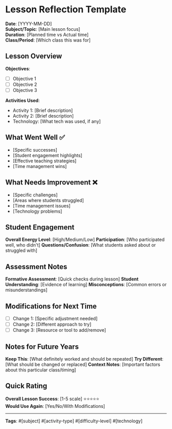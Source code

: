 # Lesson Reflection Template

**Date**: [YYYY-MM-DD]  
**Subject/Topic**: [Main lesson focus]  
**Duration**: [Planned time vs Actual time]  
**Class/Period**: [Which class this was for]

## Lesson Overview
**Objectives**: 
- [ ] Objective 1
- [ ] Objective 2
- [ ] Objective 3

**Activities Used**:
- Activity 1: [Brief description]
- Activity 2: [Brief description]
- Technology: [What tech was used, if any]

## What Went Well ✅
- [Specific successes]
- [Student engagement highlights]
- [Effective teaching strategies]
- [Time management wins]

## What Needs Improvement ❌
- [Specific challenges]
- [Areas where students struggled]
- [Time management issues]
- [Technology problems]

## Student Engagement
**Overall Energy Level**: [High/Medium/Low]
**Participation**: [Who participated well, who didn't]
**Questions/Confusion**: [What students asked about or struggled with]

## Assessment Notes
**Formative Assessment**: [Quick checks during lesson]
**Student Understanding**: [Evidence of learning]
**Misconceptions**: [Common errors or misunderstandings]

## Modifications for Next Time
- [ ] Change 1: [Specific adjustment needed]
- [ ] Change 2: [Different approach to try]
- [ ] Change 3: [Resource or tool to add/remove]

## Notes for Future Years
**Keep This**: [What definitely worked and should be repeated]
**Try Different**: [What should be changed or replaced]
**Context Notes**: [Important factors about this particular class/timing]

## Quick Rating
**Overall Lesson Success**: [1-5 scale] ⭐⭐⭐⭐⭐  
**Would Use Again**: [Yes/No/With Modifications]

---
**Tags**: #[subject] #[activity-type] #[difficulty-level] #[technology]
